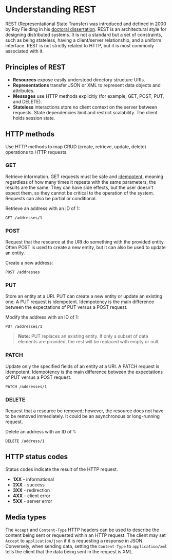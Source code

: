 # Understanding REST

REST (Representational State Transfer) was introduced and defined in 2000 by Roy Fielding in his [doctoral dissertation](http://www.ics.uci.edu/~fielding/pubs/dissertation/top.htm). REST is an architectural style for designing distributed systems. It is not a standard but a set of constraints, such as being stateless, having a client/server relationship, and a uniform interface. REST is not strictly related to HTTP, but it is most commonly associated with it.

## Principles of REST

 - **Resources** expose easily understood directory structure URIs.
 - **Representations** transfer JSON or XML to represent data objects and attributes.
 - **Messages** use HTTP methods explicitly (for example, GET, POST, PUT, and DELETE).
 - **Stateless** interactions store no client context on the server between requests. State dependencies limit and restrict scalability. The client holds session state.


## HTTP methods

Use HTTP methods to map CRUD (create, retrieve, update, delete) operations to HTTP requests.


### GET

Retrieve information. GET requests must be safe and [idempotent](http://en.wikipedia.org/wiki/Idempotence#Computer_science_meaning), meaning regardless of how many times it repeats with the same parameters, the results are the same. They can have side effects, but the user doesn't expect them, so they cannot be critical to the operation of the system. Requests can also be partial or conditional.

Retrieve an address with an ID of 1:

```
GET /addresses/1
```

### POST

Request that the resource at the URI do something with the provided entity. Often POST is used to create a new entity, but it can also be used to update an entity.

Create a new address:

```
POST /addresses
```

### PUT

Store an entity at a URI. PUT can create a new entity or update an existing one. A PUT request is idempotent. Idempotency is the main difference between the expectations of PUT versus a POST request.

Modify the address with an ID of 1:

```
PUT /addresses/1
```

> **Note:** PUT replaces an existing entity. If only a subset of data elements are provided, the rest will be replaced with empty or null.

### PATCH

Update only the specified fields of an entity at a URI. A PATCH request is idempotent. Idempotency is the main difference between the expectations of PUT versus a POST request.

```
PATCH /addresses/1
```

### DELETE

Request that a resource be removed; however, the resource does not have to be removed immediately. It could be an asynchronous or long-running request.

Delete an address with an ID of 1:

```
DELETE /address/1
```


## HTTP status codes

Status codes indicate the result of the HTTP request.

 - **1XX** - informational
 - **2XX** - success
 - **3XX** - redirection
 - **4XX** - client error
 - **5XX** - server error


## Media types

The `Accept` and `Content-Type` HTTP headers can be used to describe the content being sent or requested within an HTTP request. The client may set `Accept` to `application/json` if it is requesting a response in JSON. Conversely, when sending data, setting the `Content-Type` to `application/xml` tells the client that the data being sent in the request is XML.
